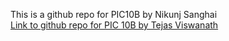 
This is a github repo for PIC10B by Nikunj Sanghai  
[Link to github repo for PIC 10B by Tejas Viswanath](https://github.com/TejasViswa/PIC10B_Disc2A)

